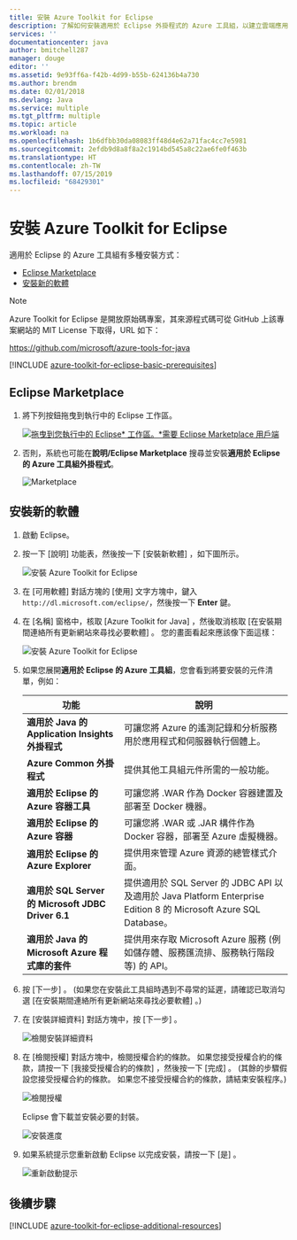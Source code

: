 ```yaml
---
title: 安裝 Azure Toolkit for Eclipse
description: 了解如何安裝適用於 Eclipse 外掛程式的 Azure 工具組，以建立雲端應用程式並將其部署至 Azure。
services: ''
documentationcenter: java
author: bmitchell287
manager: douge
editor: ''
ms.assetid: 9e93ff6a-f42b-4d99-b55b-624136b4a730
ms.author: brendm
ms.date: 02/01/2018
ms.devlang: Java
ms.service: multiple
ms.tgt_pltfrm: multiple
ms.topic: article
ms.workload: na
ms.openlocfilehash: 1b6dfbb30da08083ff48d4e62a71fac4cc7e5981
ms.sourcegitcommit: 2efdb9d8a8f8a2c1914bd545a8c22ae6fe0f463b
ms.translationtype: HT
ms.contentlocale: zh-TW
ms.lasthandoff: 07/15/2019
ms.locfileid: "68429301"
---
```

# <a name="installing-the-azure-toolkit-for-eclipse"></a>安裝 Azure Toolkit for Eclipse

適用於 Eclipse 的 Azure 工具組有多種安裝方式：

  - [Eclipse Marketplace](#eclipse-marketplace)
  - [安裝新的軟體](#install-new-software)

> [!NOTE] 
> 
> Azure Toolkit for Eclipse 是開放原始碼專案，其來源程式碼可從 GitHub 上該專案網站的 MIT License 下取得，URL 如下： 
> 
> <https://github.com/microsoft/azure-tools-for-java> 
> 

[!INCLUDE [azure-toolkit-for-eclipse-basic-prerequisites](../includes/azure-toolkit-for-eclipse-basic-prerequisites.md)]

## <a name="eclipse-marketplace"></a>Eclipse Marketplace

1. 將下列按鈕拖曳到執行中的 Eclipse 工作區。

    [![拖曳到您執行中的 Eclipse* 工作區。*需要 Eclipse Marketplace 用戶端](https://marketplace.eclipse.org/sites/all/themes/solstice/public/images/marketplace/btn-install.png)](http://marketplace.eclipse.org/marketplace-client-intro?mpc_install=1919278 "拖曳到您執行中的 Eclipse* 工作區。*需要 Eclipse Marketplace 用戶端")

2. 否則，系統也可能在**說明/Eclipse Marketplace** 搜尋並安裝**適用於 Eclipse 的 Azure 工具組外掛程式**。

    ![Marketplace](./media/azure-toolkit-for-eclipse-installation/marketplace.png)

## <a name="install-new-software"></a>安裝新的軟體

1. 啟動 Eclipse。

1. 按一下 [說明]  功能表，然後按一下 [安裝新軟體]  ，如下圖所示。

   ![安裝 Azure Toolkit for Eclipse][01]

1. 在 [可用軟體]  對話方塊的 [使用]  文字方塊中，鍵入 `http://dl.microsoft.com/eclipse/`，然後按一下 **Enter** 鍵。

1. 在 [名稱]  窗格中，核取 [Azure Toolkit for Java]  ，然後取消核取 [在安裝期間連絡所有更新網站來尋找必要軟體]  。 您的畫面看起來應該像下面這樣：

   ![安裝 Azure Toolkit for Eclipse][02]

1. 如果您展開**適用於 Eclipse 的 Azure 工具組**，您會看到將要安裝的元件清單，例如：

   | 功能 | 說明 | 
   |---|---| 
   | **適用於 Java 的 Application Insights 外掛程式** | 可讓您將 Azure 的遙測記錄和分析服務用於應用程式和伺服器執行個體上。 | 
   | **Azure Common 外掛程式** | 提供其他工具組元件所需的一般功能。 | 
   | **適用於 Eclipse 的 Azure 容器工具** | 可讓您將 .WAR 作為 Docker 容器建置及部署至 Docker 機器。 | 
   | **適用於 Eclipse 的 Azure 容器** | 可讓您將 .WAR 或 .JAR 構件作為 Docker 容器，部署至 Azure 虛擬機器。 | 
   | **適用於 Eclipse 的 Azure Explorer** | 提供用來管理 Azure 資源的總管樣式介面。 | 
   | **適用於 SQL Server 的 Microsoft JDBC Driver 6.1** | 提供適用於 SQL Server 的 JDBC API 以及適用於 Java Platform Enterprise Edition 8 的 Microsoft Azure SQL Database。 | 
   | **適用於 Java 的 Microsoft Azure 程式庫的套件** | 提供用來存取 Microsoft Azure 服務 (例如儲存體、服務匯流排、服務執行階段等) 的 API。 | 

1. 按 [下一步]  。 (如果您在安裝此工具組時遇到不尋常的延遲，請確認已取消勾選 [在安裝期間連絡所有更新網站來尋找必要軟體]  。)

1. 在 [安裝詳細資料]  對話方塊中，按 [下一步]  。

   ![檢閱安裝詳細資料][03]

1. 在 [檢閱授權]  對話方塊中，檢閱授權合約的條款。 如果您接受授權合約的條款，請按一下 [我接受授權合約的條款]  ，然後按一下 [完成]  。 (其餘的步驟假設您接受授權合約的條款。 如果您不接受授權合約的條款，請結束安裝程序。)

   ![檢閱授權][04]

   Eclipse 會下載並安裝必要的封裝。

   ![安裝進度][05]

1. 如果系統提示您重新啟動 Eclipse 以完成安裝，請按一下 [是]  。

   ![重新啟動提示][06]

## <a name="next-steps"></a>後續步驟

[!INCLUDE [azure-toolkit-for-eclipse-additional-resources](../includes/azure-toolkit-for-eclipse-additional-resources.md)]

<!-- URL List -->

<!-- Legacy MSDN URL = https://msdn.microsoft.com/library/azure/hh690946.aspx -->

<!-- IMG List -->
[01]: media/azure-toolkit-for-eclipse-installation/eclipse-installation-01.png
[02]: media/azure-toolkit-for-eclipse-installation/eclipse-installation-02.png
[03]: media/azure-toolkit-for-eclipse-installation/eclipse-installation-03.png
[04]: media/azure-toolkit-for-eclipse-installation/eclipse-installation-04.png
[05]: media/azure-toolkit-for-eclipse-installation/eclipse-installation-05.png
[06]: media/azure-toolkit-for-eclipse-installation/eclipse-installation-06.png
